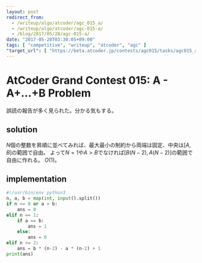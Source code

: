 ```yaml
---
layout: post
redirect_from:
  - /writeup/algo/atcoder/agc_015_a/
  - /writeup/algo/atcoder/agc-015-a/
  - /blog/2017/05/28/agc-015-a/
date: "2017-05-28T03:30:05+09:00"
tags: [ "competitive", "writeup", "atcoder", "agc" ]
"target_url": [ "https://beta.atcoder.jp/contests/agc015/tasks/agc015_a" ]
---
```


# AtCoder Grand Contest 015: A - A+...+B Problem

誤読の報告が多く見られた。分かる気もする。

## solution

$N$個の整数を昇順に並べてみれば、最大最小の制約から両端は固定、中央は$[A, B]$の範囲で自由。
よって$N = 1$や$A \gt B$でなければ$[B(N-2), A(N-2)]$の範囲で自由に作れる。
$O(1)$。

## implementation

``` python
#!/usr/bin/env python3
n, a, b = map(int, input().split())
if n <= 0 or a > b:
    ans = 0
elif n == 1:
    if a == b:
        ans = 1
    else:
        ans = 0
elif n >= 2:
    ans = b * (n-2) - a * (n-2) + 1
print(ans)
```
